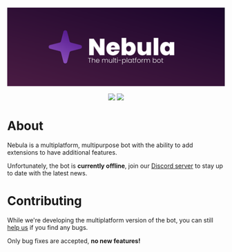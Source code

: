 <div align="center">
  <p>
    <img src="static/Banner.svg" />
  </p>
  <p>
    <a href="https://discord.gg/7RdABJhQss"><img src="https://img.shields.io/discord/903852579837059113?color=5865F2&logo=discord&logoColor=white" /></a>
    <a href="https://ptb.discord.com/api/oauth2/authorize?client_id=873918300726394960&permissions=8&scope=bot%20applications.commands"><img src="https://img.shields.io/badge/bot-Invite%20the%20bot%20here!-blue" /></a>
  </p>
</div>

# About
Nebula is a multiplatform, multipurpose bot with the ability to add extensions to have additional features.

Unfortunately, the bot is **currently offline**, join our [Discord server](https://discord.gg/958r8ZgjtZ) to stay up to date with the latest news.

# Contributing
While we're developing the multiplatform version of the bot, you can still [help us](CONTRIBUTING.MD) if you find any bugs.

Only bug fixes are accepted, **no new features!**
